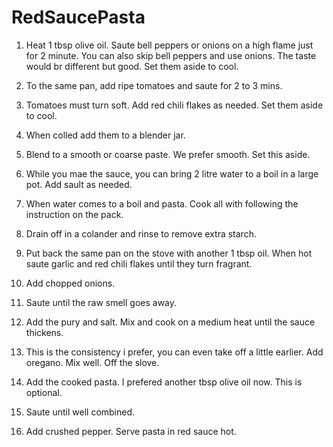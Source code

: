 # RedSaucePasta

1. Heat 1 tbsp  olive oil. Saute bell peppers or onions on a high flame just for 2 minute. You can also skip bell peppers and use onions. The taste would br different but good.
Set them aside to cool.

2. To the same pan, add ripe tomatoes and saute for 2 to 3 mins.

3. Tomatoes must turn soft. Add red chili flakes as needed. Set them aside to cool.

4. When colled add them to a blender jar.

5. Blend to a smooth or coarse paste. We prefer smooth. Set this aside.

6. While you mae the sauce, you can bring 2 litre water to a boil in a large pot. Add sault as needed.

7. When water comes to a boil and pasta. Cook all with following the instruction on the pack.

8. Drain off in a colander and rinse to remove extra starch.

9. Put back the same pan on the stove with another 1 tbsp oil. When hot saute garlic and red chili flakes until they turn fragrant.

10. Add chopped onions.

11. Saute until the raw smell goes away.

12. Add the pury and salt. Mix and cook on a medium heat until the sauce thickens.

13. This is the consistency i prefer, you can even take off a little earlier. Add oregano. Mix well. Off the slove.

14. Add the cooked pasta. I prefered another tbsp olive oil now. This is optional.

15. Saute until well combined.

16. Add crushed pepper. Serve pasta in red sauce hot.
